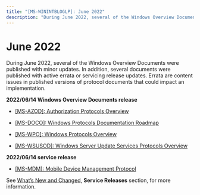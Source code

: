 ```yaml
---
title: "[MS-WININTBLOGLP]: June 2022"
description: "During June 2022, several of the Windows Overview Documents were published with minor updates. In addition, several documents were published with"
---
```


# June 2022

<p> </p>
<p>During June 2022, several of the Windows Overview Documents
were published with minor updates. In addition, several documents were
published with active errata or servicing release updates. Errata are content
issues in published versions of protocol documents that could impact an implementation.</p>

<p><b>2022/06/14 Windows Overview Documents release</b></p>

<ul><li><p><span><span><span>  </span></span></span><span><a href="https://docs.microsoft.com/en-us/openspecs/windows_protocols/ms-azod/5a0a0a3e-c7a7-42e1-b5f2-cc8d8bd9739e">[MS-AZOD]:
Authorization Protocols Overview</a></span></p>

</li><li><p><span><span><span>  </span></span></span><span><a href="https://docs.microsoft.com/en-us/openspecs/windows_protocols/ms-doco/3d3a2a04-3e90-4fc1-877c-6a674202b7ee">[MS-DOCO]:
Windows Protocols Documentation Roadmap</a></span></p>

</li><li><p><span><span> 
</span></span><span><a href="https://docs.microsoft.com/en-us/openspecs/windows_protocols/ms-wpo/c5f54a77-65be-40a0-bb82-9e4181d8ab67">[MS-WPO]:
Windows Protocols Overview</a></span></p>

</li><li><p><span><span> 
</span></span><span><a href="https://docs.microsoft.com/en-us/openspecs/windows_protocols/ms-wsusod/8434a301-6445-4b48-a9cc-c098734f0618">[MS-WSUSOD]:
Windows Server Update Services Protocols Overview</a></span></p>

</li></ul><p><b>2022/06/14 service release</b></p>

<ul><li><p><span><span><span>  </span></span></span><span><a href="https://docs.microsoft.com/en-us/openspecs/windows_protocols/ms-winerrata/1732d832-43da-40ed-b950-2d379050d8b7">[MS-MDM]:
Mobile Device Management Protocol</a></span></p>

</li></ul><p>See <span><a href="/openspecs/windows_protocols/MS-WINPROTLP/e168a474-7de2-421c-b460-91adf87692a3">What’s
New and Changed</a></span>, <b>Service Releases</b> section, for more
information.</p>


                